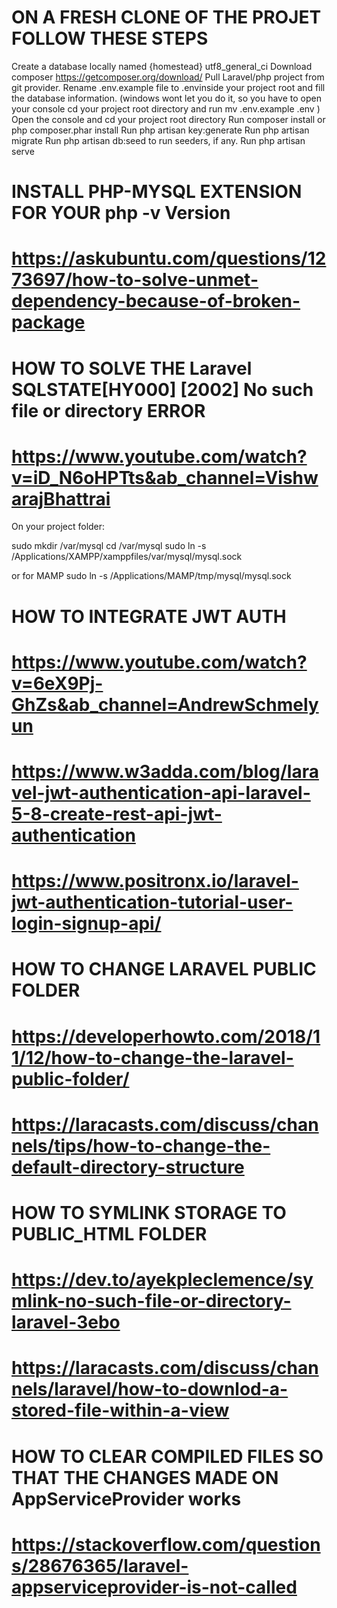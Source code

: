 # ON A FRESH CLONE OF THE PROJET FOLLOW THESE STEPS

Create a database locally named {homestead} utf8_general_ci
Download composer https://getcomposer.org/download/
Pull Laravel/php project from git provider.
Rename .env.example file to .envinside your project root and fill the database information. (windows wont let you do it, so you have to open your console cd your project root directory and run mv .env.example .env )
Open the console and cd your project root directory
Run composer install or php composer.phar install
Run php artisan key:generate
Run php artisan migrate
Run php artisan db:seed to run seeders, if any.
Run php artisan serve

# INSTALL PHP-MYSQL EXTENSION FOR YOUR php -v Version
# https://askubuntu.com/questions/1273697/how-to-solve-unmet-dependency-because-of-broken-package


# HOW TO SOLVE THE Laravel SQLSTATE[HY000] [2002] No such file or directory ERROR
# https://www.youtube.com/watch?v=iD_N6oHPTts&ab_channel=VishwarajBhattrai
On your project folder:

sudo mkdir /var/mysql
cd /var/mysql
sudo ln -s /Applications/XAMPP/xamppfiles/var/mysql/mysql.sock


or for MAMP
sudo ln -s /Applications/MAMP/tmp/mysql/mysql.sock

# HOW TO INTEGRATE JWT AUTH 
# https://www.youtube.com/watch?v=6eX9Pj-GhZs&ab_channel=AndrewSchmelyun
# https://www.w3adda.com/blog/laravel-jwt-authentication-api-laravel-5-8-create-rest-api-jwt-authentication
# https://www.positronx.io/laravel-jwt-authentication-tutorial-user-login-signup-api/

# HOW TO CHANGE LARAVEL PUBLIC FOLDER
# https://developerhowto.com/2018/11/12/how-to-change-the-laravel-public-folder/
# https://laracasts.com/discuss/channels/tips/how-to-change-the-default-directory-structure

# HOW TO SYMLINK STORAGE TO PUBLIC_HTML FOLDER
# https://dev.to/ayekpleclemence/symlink-no-such-file-or-directory-laravel-3ebo
# https://laracasts.com/discuss/channels/laravel/how-to-downlod-a-stored-file-within-a-view

# HOW TO CLEAR COMPILED FILES SO THAT THE CHANGES MADE ON AppServiceProvider works
# https://stackoverflow.com/questions/28676365/laravel-appserviceprovider-is-not-called